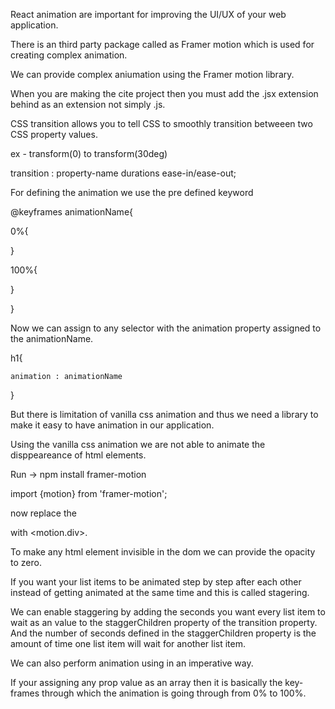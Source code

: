 React animation are important for improving the UI/UX of your web application.

There is an third party package called as Framer motion which is used for creating complex animation.

We can provide complex aniumation using the Framer motion library.

When you are making the cite project then you must add the .jsx extension behind as an extension not simply .js.

CSS transition allows you to tell CSS to smoothly transition betweeen two CSS property values.

ex - transform(0) to transform(30deg)

transition : property-name durations ease-in/ease-out;

For defining the animation we use the pre defined keyword

@keyframes animationName{

0%{

}

100%{

}

}

Now we can assign to any selector with the animation property assigned to the animationName.

h1{

    animation : animationName

}

But there is limitation of vanilla css animation and thus we need a library to make it easy to have animation in our application.

Using the vanilla css animation we are not able to animate the disppeareance of html elements.

Run
-> npm install framer-motion

import {motion} from 'framer-motion';

now replace the <div> with <motion.div>.

To make any html element invisible in the dom we can provide the opacity to zero.

If you want your list items to be animated step by step after each other instead of getting animated at the same time and this is called stagering.

We can enable staggering by adding the seconds you want every list item to wait as an value to the staggerChildren property of the transition property. And the number of seconds defined in the staggerChildren property is the amount of time one list item will wait for another list item.


We can also perform animation using in an imperative way.

If your assigning any prop value as an array then it is basically the key-frames through which the animation is going through from 0% to 100%.


